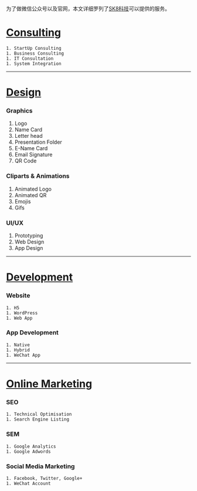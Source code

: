 为了做微信公众号以及官网，本文详细罗列了[SK8科技](https://sk8.tech)可以提供的服务。

# [Consulting](consulting.md)
    1. StartUp Consulting
    1. Business Consulting
    1. IT Consultation
    1. System Integration
---
# [Design](design.md) 
### Graphics
1. Logo
1. Name Card
1. Letter head
1. Presentation Folder
1. E-Name Card
1. Email Signature
1. QR Code

### Cliparts & Animations
1. Animated Logo
1. Animated QR
1. Emojis
1. Gifs

### UI/UX
1. Prototyping
1. Web Design
1. App Design
---
# [Development](development.md)

### Website
    1. H5
    1. WordPress
    1. Web App
    
### App Development
    1. Native
    1. Hybrid
    1. WeChat App
---
# [Online Marketing](marketing.md)

### SEO
    1. Technical Optimisation
    1. Search Engine Listing
    
### SEM
    1. Google Analytics
    1. Google Adwords
    
### Social Media Marketing
    1. Facebook, Twitter, Google+
    1. WeChat Account